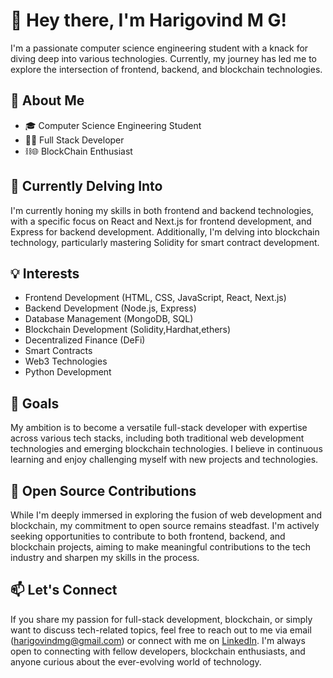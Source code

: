 # 👋 Hey there, I'm Harigovind M G!

I'm a passionate computer science engineering student with a knack for diving deep into various technologies. Currently, my journey has led me to explore the intersection of frontend, backend, and blockchain technologies.

## 💼 About Me

- 🎓 Computer Science Engineering Student
- 👨‍💻 Full Stack Developer
- ⛓️🌐 BlockChain Enthusiast

## 🌱 Currently Delving Into

I'm currently honing my skills in both frontend and backend technologies, with a specific focus on React and Next.js for frontend development, and Express for backend development. Additionally, I'm delving into blockchain technology, particularly mastering Solidity for smart contract development.

## 💡 Interests

- Frontend Development (HTML, CSS, JavaScript, React, Next.js)
- Backend Development (Node.js, Express)
- Database Management (MongoDB, SQL)
- Blockchain Development (Solidity,Hardhat,ethers)
- Decentralized Finance (DeFi)
- Smart Contracts
- Web3 Technologies
- Python Development

## 🚀 Goals

My ambition is to become a versatile full-stack developer with expertise across various tech stacks, including both traditional web development technologies and emerging blockchain technologies. I believe in continuous learning and enjoy challenging myself with new projects and technologies.

## 🌟 Open Source Contributions

While I'm deeply immersed in exploring the fusion of web development and blockchain, my commitment to open source remains steadfast. I'm actively seeking opportunities to contribute to both frontend, backend, and blockchain projects, aiming to make meaningful contributions to the tech industry and sharpen my skills in the process.

## 📫 Let's Connect

If you share my passion for full-stack development, blockchain, or simply want to discuss tech-related topics, feel free to reach out to me via email (harigovindmg@gmail.com) or connect with me on [LinkedIn](https://www.linkedin.com/in/harigovind-m-g-881a8b20a/). I'm always open to connecting with fellow developers, blockchain enthusiasts, and anyone curious about the ever-evolving world of technology.
